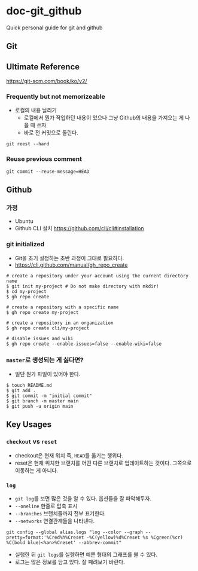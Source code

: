 # doc-git_github
Quick personal guide for git and github 

## Git 

## Ultimate Reference 

https://git-scm.com/book/ko/v2/

### Frequently but not memorizeable 

+ 로컬의 내용 날리기 
  + 로컬에서 뭔가 작업하던 내용이 있으나 그냥 Github의 내용을 가져오는 게 나을 때 쓰자 
  + 바로 전 커밋으로 돌린다. 

```shell
git reest --hard 
```

### Reuse previous comment 

```shell
git commit --reuse-message=HEAD
```


## Github 

### 가정 

+ Ubuntu 
+ Github CLI 설치 https://github.com/cli/cli#installation

### git initialized 

+ Git을 초기 설정하는 초반 과정이 그대로 필요하다. 
+ https://cli.github.com/manual/gh_repo_create

```shell
# create a repository under your account using the current directory name
$ git init my-project # Do not make directory with mkdir!
$ cd my-project
$ gh repo create

# create a repository with a specific name
$ gh repo create my-project

# create a repository in an organization
$ gh repo create cli/my-project

# disable issues and wiki
$ gh repo create --enable-issues=false --enable-wiki=false
```

### `master`로 생성되는 게 싫다면?

+ 일단 뭔가 파일이 있어야 한다. 

```shell
$ touch README.md
$ git add . 
$ git commit -m "initial commit"
$ git branch -m master main 
$ git push -u origin main 
```

## Key Usages 

### `checkout` vs `reset`

- checkout은 현재 위치 즉, `HEAD`를 옮기는 행위다. 
- reset은 현재 위치한 브랜치를 어떤 다른 브랜치로 업데이트하는 것이다. 그쪽으로 이동하는 게 아니다. 

### `log`

- `git log`를 보면 많은 것을 알 수 있다. 옵션들을 잘 파악해두자. 
- `--oneline` 한줄로 압축 표시 
- `--branches` 브랜치들까지 전부 표기한다. 
- `--networks` 연결관계들을 나타낸다. 

```shell
git config --global alias.logs "log --color --graph --pretty=format:'%Cred%h%Creset -%C(yellow)%d%Creset %s %Cgreen(%cr) %C(bold blue)<%an>%Creset' --abbrev-commit"
```

- 실행한 뒤 `git logs`를 실헹하면 예쁜 형태의 그래프를 볼 수 있다. 
- 로그는 많은 정보를 담고 있다. 잘 째려보기 바란다. 




